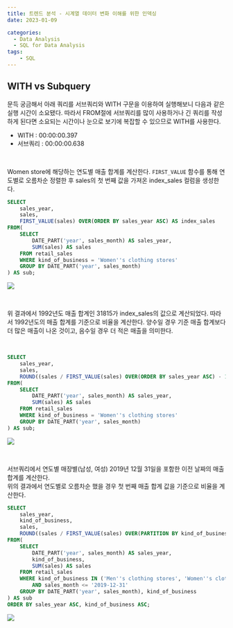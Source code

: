 ```yaml
---
title: 트렌드 분석 - 시계열 데이터 변화 이해를 위한 인덱싱
date: 2023-01-09

categories:
  - Data Analysis
  - SQL for Data Analysis
tags:
    - SQL
---
```


## WITH vs Subquery

문득 궁금해서 아래 쿼리를 서브쿼리와 WITH 구문을 이용하여 실행해보니 다음과 같은 실행 시간이 소요됐다. 따라서 FROM절에 서브쿼리를 많이 사용하거나 긴 쿼리를 작성하게 된다면 소요되는 시간이나 눈으로 보기에 복잡할 수 있으므로 WITH를 사용한다.
- WITH : 00:00:00.397
- 서브쿼리 : 00:00:00.638

<br>

Women store에 해당하는 연도별 매출 합계를 계산한다.
`FIRST_VALUE` 함수를 통해 연도별로 오름차순 정렬한 후 sales의 첫 번째 값을 가져온 index_sales 컬럼을 생성한다.
```sql
SELECT
	sales_year,
	sales,
	FIRST_VALUE(sales) OVER(ORDER BY sales_year ASC) AS index_sales
FROM(
	SELECT
		DATE_PART('year', sales_month) AS sales_year,
		SUM(sales) AS sales
	FROM retail_sales
	WHERE kind_of_business = 'Women''s clothing stores'
	GROUP BY DATE_PART('year', sales_month)
) AS sub;
```
![](https://velog.velcdn.com/images/ddoddo/post/0f305cfc-4d94-46a8-95a8-cdbcf8e7aaca/image.png)

<br>

위 결과에서 1992년도 매출 합계인 31815가 index_sales의 값으로 계산되었다. 따라서 1992년도의 매출 합계를 기준으로 비율을 계산한다. 양수일 경우 기준 매출 합계보다 더 많은 매출이 나온 것이고, 음수일 경우 더 적은 매출을 의미한다.

<br>

```sql
SELECT
	sales_year,
	sales,
	ROUND((sales / FIRST_VALUE(sales) OVER(ORDER BY sales_year ASC) - 1) * 100, 2) AS pct_from_index
FROM(
	SELECT
		DATE_PART('year', sales_month) AS sales_year,
		SUM(sales) AS sales
	FROM retail_sales
	WHERE kind_of_business = 'Women''s clothing stores'
	GROUP BY DATE_PART('year', sales_month)
) AS sub;
```
![](https://velog.velcdn.com/images/ddoddo/post/b965092d-1a58-45e3-984e-df5def002061/image.png)

<br>

서브쿼리에서 연도별 매장별(남성, 여성) 2019년 12월 31일을 포함한 이전 날짜의 매출 합계를 계산한다.<br>
위의 결과에서 연도별로 오름차순 했을 경우 첫 번째 매출 합계 값을 기준으로 비율을 계산한다.

```sql
SELECT
	sales_year,
	kind_of_business,
	sales,
	ROUND((sales / FIRST_VALUE(sales) OVER(PARTITION BY kind_of_business ORDER BY sales_year ASC) - 1) * 100, 2) AS pct_from_index
FROM(
	SELECT
		DATE_PART('year', sales_month) AS sales_year,
		kind_of_business,
		SUM(sales) AS sales
	FROM retail_sales
	WHERE kind_of_business IN ('Men''s clothing stores', 'Women''s clothing stores')
		AND sales_month <= '2019-12-31'
	GROUP BY DATE_PART('year', sales_month), kind_of_business
) AS sub
ORDER BY sales_year ASC, kind_of_business ASC;
```
![](https://velog.velcdn.com/images/ddoddo/post/9062e746-5c6c-4927-9481-9e258963bdf5/image.png)


